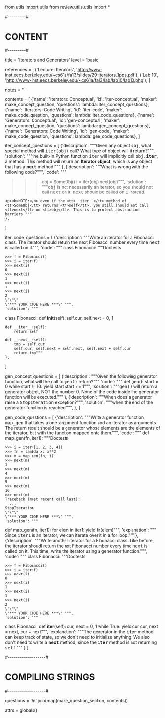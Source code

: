 from utils import utils
from review.utils.utils import *

#---------#
# CONTENT #
#---------#

title = 'Iterators and Generators'
level = 'basic'

references = [
    ('Lecture: Iterators', 'http://www-inst.eecs.berkeley.edu/~cs61a/fa13/slides/29-Iterators_1pps.pdf'),
    ('Lab 10', 'http://www-inst.eecs.berkeley.edu/~cs61a/fa13/lab/lab10/lab10.php'),
]

notes = ''

contents = [
        {'name': 'Iterators: Conceptual',
         'id': 'iter-conceptual',
         'maker': make_concept_question,
         'questions': lambda: iter_concept_questions},
        {'name': 'Iterators: Code Writing',
         'id': 'iter-code',
         'maker': make_code_question,
         'questions': lambda: iter_code_questions},
        {'name': 'Generators: Conceptual',
         'id': 'gen-conceptual',
         'maker': make_concept_question,
         'questions': lambda: gen_concept_questions},
        {'name': 'Generators: Code Writing',
         'id': 'gen-code',
         'maker': make_code_question,
         'questions': lambda: gen_code_questions},
]

iter_concept_questions = [
    {'description': """Given any object <tt>obj</tt>, what special method will <tt>iter(obj)</tt> call? What type of object will it return?""",
    'solution': """the built-in Python function <tt>iter</tt> will implicitly call <tt>obj.__iter__</tt>, a method. This method will return an <b>Iterator object</b>, which is any object that has a <tt>__next__</tt> method."""
    },
    {'description': """What is wrong with the following code?""",
     'code': """
>>> obj = SomeObj()
>>> i = iter(obj)
>>> next(obj)""",
    'solution': """<tt>obj</tt> is not necessarily an iterator, so you should not call <tt>next</tt> on it. <tt>next</tt> should be called on <tt>i</tt> instead.</p>

    <p><b>NOTE:</b> even if the <tt>__iter__</tt> method of <tt>SomeObj</tt> returns <tt>self</tt>, you still should not call <tt>next</tt> on <tt>obj</tt>. This is to protect abstraction barriers."""
    },
]

iter_code_questions = [
    {'description': """Write an iterator for a Fibonacci class. The iterator should return the next Fibonacci number every time <tt>next</tt> is called on it.""",
     'code': """
class Fibonacci:
    \"\"\"Doctests

    >>> f = Fibonacci()
    >>> i = iter(f)
    >>> next(i)
    0
    >>> next(i)
    1
    >>> next(i)
    1
    >>> next(i)
    2
    \"\"\"
    \"*** YOUR CODE HERE ***\" """,
    'solution': """
class Fibonacci:
    def __init__(self):
        self.cur, self.next = 0, 1

    def __iter__(self):
        return self

    def __next__(self):
        tmp = self.cur
        self.cur, self.next = self.next, self.next + self.cur
        return tmp"""
    },
]

gen_concept_questions = [
    {'description': """Given the following generator function, what will the call to <tt>gen()</tt> return?""",
     'code': """
def gen():
    start = 0
    while start != 10:
        yield start
        start += 1""",
    'solution': """<tt>gen()</tt> will return a generator object, NOT the number 0. None of the code inside the generator function will be executed."""
    },
    {'description': """When does a generator raise a <tt>StopIteration</tt> exception?""",
    'solution': """when the end of the generator function is reached.""",
    },
]

gen_code_questions = [
    {'description': """Write a generator function <tt>map_gen</tt> that takes a one-argument function and an iterator as arguments. The return result should be a generator whose elements are the elements of the iterator, but with the function mapped onto them.""",
     'code': """
def map_gen(fn, iter1):
    \"\"\"Doctests

    >>> i = iter([1, 2, 3, 4])
    >>> fn = lambda x: x**2
    >>> m = map_gen(fn, i)
    >>> next(m)
    1
    >>> next(m)
    4
    >>> next(m)
    9
    >>> next(m)
    16
    >>> next(m)
    Traceback (most recent call last):
      ...
    StopIteration
    \"\"\"
    \"*** YOUR CODE HERE ***\" """,
    'solution': """
def map_gen(fn, iter1):
    for elem in iter1:
        yield fn(elem)""",
    'explanation': """
Since <tt>iter1</tt> is an iterator, we can iterate over it in a for loop."""
    },
    {'description': """Write another iterator for a Fibonacci class. Like before, the iterator shoudl return the nxt Fibonacci number every time <tt>next</tt> is called on it. This time, write the iterator using a generator function.""",
     'code': """
class Fibonacci:
    \"\"\"Doctests

    >>> f = Fibonacci()
    >>> i = iter(f)
    >>> next(i)
    0
    >>> next(i)
    1
    >>> next(i)
    1
    >>> next(i)
    2
    \"\"\"
    \"*** YOUR CODE HERE ***\" """,
    'solution': """
class Fibonacci:
    def __iter__(self):
        cur, next = 0, 1
        while True:
            yield cur
            cur, next = next, cur + next""",
    'explanation': """The generator in the <tt>__iter__</tt> method can keep track of state, so we don't need to initialize anything. We also don't need to write a <tt>__next__</tt> method, since the <tt>__iter__</tt> method is not returning <tt>self</tt>."""
    }
]

#-------------------#
# COMPILING STRINGS #
#-------------------#

questions = '\n'.join(map(make_question_section, contents))

attrs = globals()

